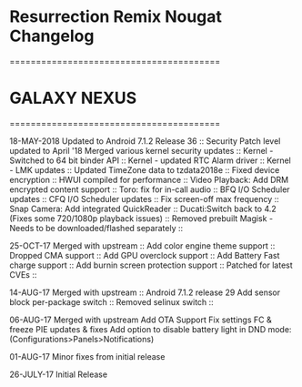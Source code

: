 
# Resurrection Remix Nougat Changelog
========================================
# GALAXY NEXUS
========================================

18-MAY-2018
Updated to Android 7.1.2 Release 36 ::
Security Patch level updated to April '18
Merged various kernel security updates ::
Kernel - Switched to 64 bit binder API ::
Kernel - updated RTC Alarm driver ::
Kernel - LMK updates ::
Updated TimeZone data to tzdata2018e ::
Fixed device encryption ::
HWUI compiled for performance ::
Video Playback: Add DRM encrypted content support ::
Toro: fix for in-call audio ::
BFQ I/O Scheduler updates ::
CFQ I/O Scheduler updates ::
Fix screen-off max frequency ::
Snap Camera: Add integrated QuickReader ::
Ducati:Switch back to 4.2 (Fixes some 720/1080p playback issues) ::
Removed prebuilt Magisk - Needs to be downloaded/flashed separately ::

25-OCT-17
Merged with upstream ::
Add color engine theme support ::
Dropped CMA support ::
Add GPU overclock support ::
Add Battery Fast charge support ::
Add burnin screen protection support ::
Patched for latest CVEs ::

14-AUG-17
Merged with upstream ::
Android 7.1.2 release 29
Add sensor block per-package switch ::
Removed selinux switch ::

06-AUG-17
Merged with upstream
Add OTA Support
Fix settings FC & freeze
PIE updates & fixes
Add option to disable battery light in DND mode:
(Configurations>Panels>Notifications)

01-AUG-17
Minor fixes from initial release

26-JULY-17
Initial Release





